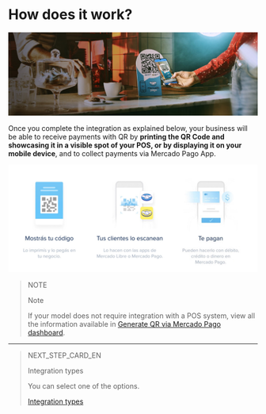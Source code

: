 # How does it work?

![Pagos QR Mercado Pago](/images/mobile/qr_mla2.es.png)

Once you complete the integration as explained below, your business will be able to receive payments with QR by **printing the QR Code and showcasing it in a visible spot of your POS, or by displaying it on your mobile device**, and to collect payments via Mercado Pago App.

![QR Flow](/images/mobile/qr_flujo.es.png)

> NOTE
>
> Note
>
> If your model does not require integration with a POS system, view all the information available in [Generate QR via Mercado Pago dashboard](https://www.mercadopago[FAKER][URL][DOMAIN]/developers/en/docs/qr-code/how-to/integrations-front).

---

> NEXT_STEP_CARD_EN
>
> Integration types
>
> You can select one of the options.
>
> [Integration types](https://www.mercadopago[FAKER][URL][DOMAIN]/developers/en/docs/qr-code/integration-types)
